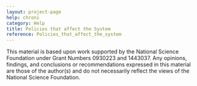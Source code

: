 ```yaml
---
layout: project-page
help: chroni
category: Help
title: Policies that affect the System
reference: Policies_that_affect_the_system
---
```


This material is based upon work supported by the National Science Foundation under Grant Numbers 0930223 and 1443037. Any opinions, findings, and conclusions or recommendations expressed in this material are those of the author(s) and do not necessarily reflect the views of the National Science Foundation.
